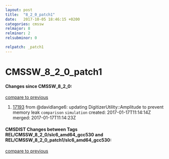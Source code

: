 ```yaml
---
layout: post
title:  "8_2_0_patch1"
date:   2017-10-05 18:46:15 +0200
categories: cmssw
relmajor: 8
relminor: 2
relsubminor: 0

relpatch: _patch1
---
```


# CMSSW_8_2_0_patch1
#### Changes since CMSSW_8_2_0:

[compare to previous](https://github.com/cms-sw/cmssw/compare/CMSSW_8_2_0...CMSSW_8_2_0_patch1)



1. [17193](http://github.com/cms-sw/cmssw/pull/17193)  from @davidlange6: updating DigitizerUtility::Amplitude to prevent memory leak `comparison`  `simulation`  created: 2017-01-17T11:14:14Z merged: 2017-01-17T11:14:23Z

#### CMSDIST Changes between Tags REL/CMSSW_8_2_0/slc6_amd64_gcc530 and REL/CMSSW_8_2_0_patch1/slc6_amd64_gcc530:

[compare to previous](https://github.com/cms-sw/cmsdist/compare/REL/CMSSW_8_2_0/slc6_amd64_gcc530...REL/CMSSW_8_2_0_patch1/slc6_amd64_gcc530)


